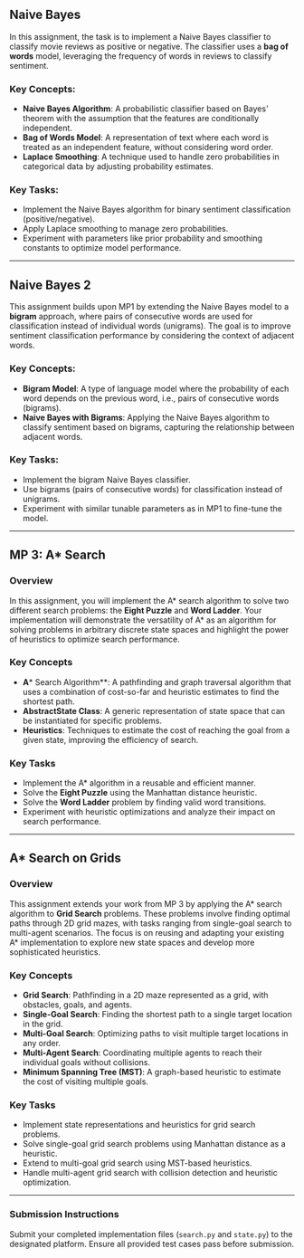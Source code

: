 ## Naive Bayes

In this assignment, the task is to implement a Naive Bayes classifier to classify movie reviews as positive or negative. The classifier uses a **bag of words** model, leveraging the frequency of words in reviews to classify sentiment.

### Key Concepts:
- **Naive Bayes Algorithm**: A probabilistic classifier based on Bayes' theorem with the assumption that the features are conditionally independent.
- **Bag of Words Model**: A representation of text where each word is treated as an independent feature, without considering word order.
- **Laplace Smoothing**: A technique used to handle zero probabilities in categorical data by adjusting probability estimates.

### Key Tasks:
- Implement the Naive Bayes algorithm for binary sentiment classification (positive/negative).
- Apply Laplace smoothing to manage zero probabilities.
- Experiment with parameters like prior probability and smoothing constants to optimize model performance.

---

## Naive Bayes 2

This assignment builds upon MP1 by extending the Naive Bayes model to a **bigram** approach, where pairs of consecutive words are used for classification instead of individual words (unigrams). The goal is to improve sentiment classification performance by considering the context of adjacent words.

### Key Concepts:
- **Bigram Model**: A type of language model where the probability of each word depends on the previous word, i.e., pairs of consecutive words (bigrams).
- **Naive Bayes with Bigrams**: Applying the Naive Bayes algorithm to classify sentiment based on bigrams, capturing the relationship between adjacent words.

### Key Tasks:
- Implement the bigram Naive Bayes classifier.
- Use bigrams (pairs of consecutive words) for classification instead of unigrams.
- Experiment with similar tunable parameters as in MP1 to fine-tune the model.

---
## MP 3: A* Search

### Overview

In this assignment, you will implement the A* search algorithm to solve two different search problems: the **Eight Puzzle** and **Word Ladder**. Your implementation will demonstrate the versatility of A* as an algorithm for solving problems in arbitrary discrete state spaces and highlight the power of heuristics to optimize search performance.

### Key Concepts

- **A*** Search Algorithm**: A pathfinding and graph traversal algorithm that uses a combination of cost-so-far and heuristic estimates to find the shortest path.
- **AbstractState Class**: A generic representation of state space that can be instantiated for specific problems.
- **Heuristics**: Techniques to estimate the cost of reaching the goal from a given state, improving the efficiency of search.

### Key Tasks

- Implement the A* algorithm in a reusable and efficient manner.
- Solve the **Eight Puzzle** using the Manhattan distance heuristic.
- Solve the **Word Ladder** problem by finding valid word transitions.
- Experiment with heuristic optimizations and analyze their impact on search performance.

---

## A* Search on Grids

### Overview

This assignment extends your work from MP 3 by applying the A* search algorithm to **Grid Search** problems. These problems involve finding optimal paths through 2D grid mazes, with tasks ranging from single-goal search to multi-agent scenarios. The focus is on reusing and adapting your existing A* implementation to explore new state spaces and develop more sophisticated heuristics.

### Key Concepts

- **Grid Search**: Pathfinding in a 2D maze represented as a grid, with obstacles, goals, and agents.
- **Single-Goal Search**: Finding the shortest path to a single target location in the grid.
- **Multi-Goal Search**: Optimizing paths to visit multiple target locations in any order.
- **Multi-Agent Search**: Coordinating multiple agents to reach their individual goals without collisions.
- **Minimum Spanning Tree (MST)**: A graph-based heuristic to estimate the cost of visiting multiple goals.

### Key Tasks

- Implement state representations and heuristics for grid search problems.
- Solve single-goal grid search problems using Manhattan distance as a heuristic.
- Extend to multi-goal grid search using MST-based heuristics.
- Handle multi-agent grid search with collision detection and heuristic optimization.

---

### Submission Instructions

Submit your completed implementation files (`search.py` and `state.py`) to the designated platform. Ensure all provided test cases pass before submission.
